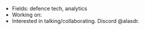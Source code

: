 - Fields: defence tech, analytics
- Working on:
- Interested in talking/collaborating. Discord @alasdr.

<!---
alasdair-github/alasdair-github is a ✨ special ✨ repository because its `README.md` (this file) appears on your GitHub profile.
You can click the Preview link to take a look at your changes.
--->
